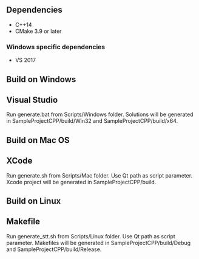 ## Dependencies
* C++14 
* CMake 3.9 or later

### Windows specific dependencies
* VS 2017


## Build on Windows

## Visual Studio
Run generate.bat from Scripts/Windows folder. Solutions will be generated in SampleProjectCPP/build/Win32 and SampleProjectCPP/build/x64.


## Build on Mac OS

## XCode
Run generate.sh from Scripts/Mac folder. Use Qt path as script parameter. Xcode project will be generated in SampleProjectCPP/build.


## Build on Linux

## Makefile
Run generate_stt.sh from Scripts/Linux folder. Use Qt path as script parameter. Makefiles will be generated in SampleProjectCPP/build/Debug and SampleProjectCPP/build/Release.